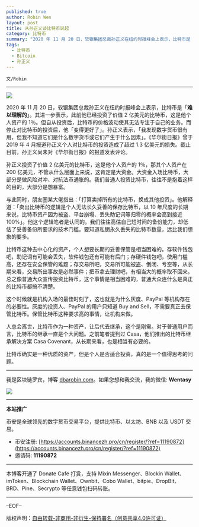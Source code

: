 ```yaml
---
published: true
author: Robin Wen
layout: post
title: 从孙正义谈比特币说起
category: 比特币
summary: "2020 年 11 月 20 日，软银集团总裁孙正义在纽约时报峰会上表示，比特币是「难以理解的」。其进一步表示，此前他已经投资了价值 2 亿美元的比特币，这是他个人资产的 1％。但自从投资后，比特币的价格波动使其无法专注于自己的业务。而停止对比特币的投资后，他「变得更好了」。孙正义表示，「我发现数字货币很有用，但我不知道它们是什么数字货币或它们产生于什么因素」。《华尔街日报》曾于 2019 年 4 月报道孙正义个人对比特币的投资造成了超过 1.3 亿美元的损失。截止目前，孙正义尚未对《华尔街日报》的报道发表评论。比特币确实是一种优质的资产，但是个人是否适合投资，真的是一个值得思考的问题。"
tags:
  - 比特币
  - Bitcoin
  - 孙正义
---
```


`文/Robin`

***

![](https://cdn.dbarobin.com/5wbckhq.png)

2020 年 11 月 20 日，软银集团总裁孙正义在纽约时报峰会上表示，比特币是「**难以理解的**」。其进一步表示，此前他已经投资了价值 2 亿美元的比特币，这是他个人资产的 1％。但自从投资后，比特币的价格波动使其无法专注于自己的业务。而停止对比特币的投资后，他「变得更好了」。孙正义表示，「我发现数字货币很有用，但我不知道它们是什么数字货币或它们产生于什么因素」。《华尔街日报》曾于 2019 年 4 月报道孙正义个人对比特币的投资造成了超过 1.3 亿美元的损失。截止目前，孙正义尚未对《华尔街日报》的报道发表评论。

孙正义投资了价值 2 亿美元的比特币，这是他个人资产的 1％，那其个人资产在 200 亿美元，不管从什么层面上来说，这肯定是大资金。大资金入场比特币，大部分是做风险对冲、对抗法币通胀的。我们普通人投资比特币，往往不是抱着这样的目的，大部分是想暴富。

与此同时，朋友圈某大佬指出：「打算卖掉所有的比特币，换成其他投资」。他解释道：「卖出比特币的逻辑是个人无法长久妥善的保存比特币，以 10 年尺度的长期来说，比特币资产因为被盗、平台崩塌、丢失助记词等归零的概率会高到接近 100%」。他这个逻辑笔者是认同的。我们往往高估自己短时间的备份能力，却低估了妥善备份所要求的技术门槛。要知道私钥永久丢失的比特币数量，远比我们想象的要多。

比特币这种去中心化的资产，个人想要长期的妥善保管是相当困难的。存软件钱包吧，助记词有可能会丢失，软件钱包还有可能有后门；存硬件钱包吧，使用门槛高，还存在安全保管的难题；存交易所吧，交易所可能被盗、倒闭、亏空等，从长期来看，交易所出事故是必然事件；把币拿去理财吧，有相当大的概率取不回来。总之像普通大众宣传投资比特币，这个事情是相当困难的，普通大众连什么是真正的比特币都搞不清楚。

这个时候就是机构入场的最佳时刻了，这也就是为什么灰度、PayPal 等机构存在的必要性。灰度的投资人、PayPal 的用户只知道 Buy and Sell，不需要真正去保管比特币。保管比特币这种要求高的事情，让机构来做。

人总会离世，比特币作为一种资产，让后代去继承，这个是刚需。对于普通用户而言，比特币的继承一直是个大问题。之前笔者提到过 Casa，他们推出的比特币继承解决方案 Casa Covenant，从长期来看，也是相当有必要的。

比特币确实是一种优质的资产，但是个人是否适合投资，真的是一个值得思考的问题。

***

我是区块链罗宾，博客 [dbarobin.com](https://dbarobin.com/)。如果您想和我交流，我的微信: **Wentasy**

![](https://cdn.dbarobin.com/v4yywe2.png)

***

**本站推广**

币安是全球领先的数字货币交易平台，提供比特币、以太坊、BNB 以及 USDT 交易。

* 币安注册: [https://accounts.binancezh.pro/cn/register/?ref=11190872](https://accounts.binancezh.pro/cn/register/?ref=11190872)
* 邀请码: **11190872**

***

本博客开通了 Donate Cafe 打赏，支持 Mixin Messenger、Blockin Wallet、imToken、Blockchain Wallet、Ownbit、Cobo Wallet、bitpie、DropBit、BRD、Pine、Secrypto 等任意钱包扫码转账。

<center>
    <div class="--donate-button"
         data-button-id="f8b9df0d-af9a-460d-8258-d3f435445075"
    ></div>
</center>

***

–EOF–

版权声明：[自由转载-非商用-非衍生-保持署名（创意共享4.0许可证）](http://creativecommons.org/licenses/by-nc-nd/4.0/deed.zh)